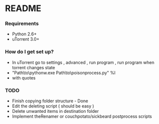 # README #

### Requirements ###

* Python 2.6+
* uTorrent 3.0+

### How do I get set up? ###

* In uTorrent go to settings , advanced , run program , run program when torrent changes state
* "Path\to\pythonw.exe Path\to\poisonprocess.py" %I
* with quotes

### TODO ###

* Finish copying folder structure - Done
* Edit the deleting script ( should be easy )
* Delete unwanted items in destination folder
* Implement theRenamer or couchpotato/sickbeard postprocess scripts